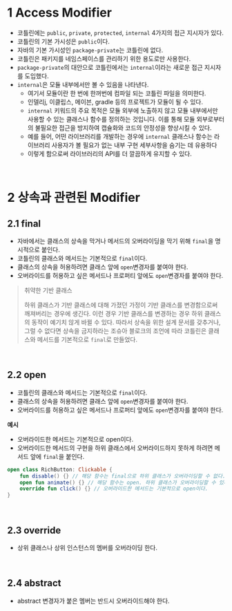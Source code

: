 # 1 Access Modifier

- 코틀린에는 `public`, `private`, `protected`, `internal` 4가지의 접근 지시자가 있다.
- 코틀린의 기본 가시성은 `public`이다.
- 자바의 기본 가시성인 `package-private`는 코틀린에 없다.
- 코틀린은 패키지를 네임스페이스를 관리하기 위한 용도로만 사용한다.
- `package-private`의 대안으로 코틀린에서는 `internal`이라는 새로운 접근 지시자를 도입했다.
- `internal`은 모듈 내부에서만 볼 수 있음을 나타낸다.
	- 여기서 모듈이란 한 번에 한꺼번에 컴파일 되는 코틀린 파일을 의미한다.
	- 인델리j, 이클립스, 메이븐, gradle 등의 프로젝트가 모듈이 될 수 있다.
	- `internal` 키워드의 주요 목적은 모듈 외부에 노출하지 않고 모듈 내부에서만 사용할 수 있는 클래스나 함수를 정의하는 것입니다. 이를 통해 모듈 외부로부터의 불필요한 접근을 방지하여 캡슐화와 코드의 안정성을 향상시킬 수 있다.
	- 예를 들어, 어떤 라이브러리를 개발하는 경우에 `internal` 클래스나 함수는 라이브러리 사용자가 볼 필요가 없는 내부 구현 세부사항을 숨기는 데 유용하다
	- 이렇게 함으로써 라이브러리의 API를 더 깔끔하게 유지할 수 있다.

<br>

# 2 상속과 관련된 Modifier

## 2.1 final

- 자바에서는 클래스의 상속을 막거나 메서드의 오버라이딩을 막기 위해 `final`을 명시적으로 붙인다.
- 코틀린의 클래스와 메서드는 기본적으로  `final`이다.
- 클래스의 상속을 허용하려면 클래스 앞에 `open`변경자를 붙여야 한다.
- 오버라이드를 허용하고 싶은 메서드나 프로퍼티 앞에도 `open`변경자를 붙여야 한다.



> 취약한 기반 클래스
>
> 하위 클래스가 기반 클래스에 대해 가졌던 가정이 기반 클래스를 변경함으로써 깨져버리는 경우에 생긴다. 이런 경우 기반 클래스를 변경하는 경우 하위 클래스의 동작이 예기치 않게 바뀔 수 있다. 따라서 상속을 위한 설계 문서를 갖추거나, 그럴 수 없다면 상속을 금지하라는 조슈아 블로크의 조언에 따라 코틀린은 클래스와 메서드를 기본적으로  `final`로 만들었다.

<br>

## 2.2 open

- 코틀린의 클래스와 메서드는 기본적으로  `final`이다.
- 클래스의 상속을 허용하려면 클래스 앞에 `open`변경자를 붙여야 한다.
- 오버라이드를 허용하고 싶은 메서드나 프로퍼티 앞에도 `open`변경자를 붙여야 한다.



**예시**

- 오버라이드한 메서드는 기본적으로 open이다.
- 오버라이드한 메서드의 구현을 하위 클래스에서 오버라이드하지 못하게 하려면 메서드 앞에 `final`을 붙인다.

```kotlin
open class RichButton: Clickable {
    fun disable() {} // 해당 함수는 final으로 하위 클래스가 오버라이딩할 수 없다.
    open fun animate() {} // 해당 함수는 open. 하위 클래스가 오버라이딩할 수 있다.
    override fun click() {} // 오버라이드한 메서드는 기본적으로 open이다.
}
```

<br>

## 2.3 override

- 상위 클래스나 상위 인스턴스의 멤버를 오버라이딩 한다.

<br>

## 2.4 abstract

- abstract 변경자가 붙은 멤버는 반드시 오버라이드해야 한다.